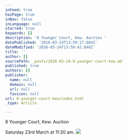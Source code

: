 ```yaml
---
inFeed: true
hasPage: true
inNav: false
inLanguage: null
starred: true
keywords: []
description: '8 Younger Court, Kew. Auction '
datePublished: '2016-03-24T13:59:17.664Z'
dateModified: '2016-03-24T13:58:42.846Z'
title: ''
author: []
sourcePath: _posts/2016-03-24-8-younger-court-kew.md
published: true
authors: []
publisher:
  name: null
  domain: null
  url: null
  favicon: null
url: 8-younger-court-kew/index.html
_type: Article

---
```

8 Younger Court, Kew. Auction 

Saturday 23rd March at 11:30 am.
![](https://the-grid-user-content.s3-us-west-2.amazonaws.com/f3e4bc70-ca67-4e30-abea-255fbe9a1fc8.jpg)